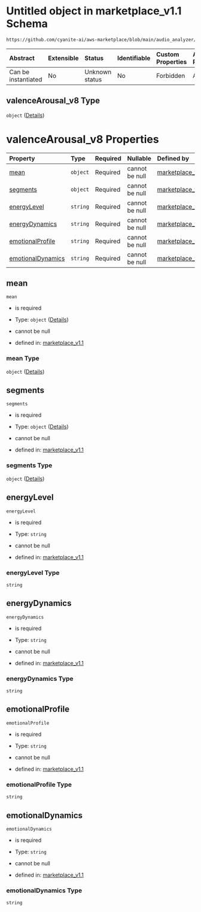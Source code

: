 # Untitled object in marketplace\_v1.1 Schema

```txt
https://github.com/cyanite-ai/aws-marketplace/blob/main/audio_analyzer/schemes/marketplace_v1.1/schema/marketplace_v1.1.schema.json#/properties/analysis/properties/valenceArousal_v8
```



| Abstract            | Extensible | Status         | Identifiable | Custom Properties | Additional Properties | Access Restrictions | Defined In                                                                                       |
| :------------------ | :--------- | :------------- | :----------- | :---------------- | :-------------------- | :------------------ | :----------------------------------------------------------------------------------------------- |
| Can be instantiated | No         | Unknown status | No           | Forbidden         | Allowed               | none                | [marketplace\_v1.1.schema.json\*](../schema/marketplace_v1.1.schema.json "open original schema") |

## valenceArousal\_v8 Type

`object` ([Details](marketplace_v1-properties-analysis-properties-valencearousal_v8.md))

# valenceArousal\_v8 Properties

| Property                                | Type     | Required | Nullable       | Defined by                                                                                                                                                                                                                                                                                                                                |
| :-------------------------------------- | :------- | :------- | :------------- | :---------------------------------------------------------------------------------------------------------------------------------------------------------------------------------------------------------------------------------------------------------------------------------------------------------------------------------------- |
| [mean](#mean)                           | `object` | Required | cannot be null | [marketplace\_v1.1](marketplace_v1-properties-analysis-properties-valencearousal_v8-properties-mean.md "https://github.com/cyanite-ai/aws-marketplace/blob/main/audio_analyzer/schemes/marketplace_v1.1/schema/marketplace_v1.1.schema.json#/properties/analysis/properties/valenceArousal_v8/properties/mean")                           |
| [segments](#segments)                   | `object` | Required | cannot be null | [marketplace\_v1.1](marketplace_v1-properties-analysis-properties-valencearousal_v8-properties-segments.md "https://github.com/cyanite-ai/aws-marketplace/blob/main/audio_analyzer/schemes/marketplace_v1.1/schema/marketplace_v1.1.schema.json#/properties/analysis/properties/valenceArousal_v8/properties/segments")                   |
| [energyLevel](#energylevel)             | `string` | Required | cannot be null | [marketplace\_v1.1](marketplace_v1-properties-analysis-properties-valencearousal_v8-properties-energylevel.md "https://github.com/cyanite-ai/aws-marketplace/blob/main/audio_analyzer/schemes/marketplace_v1.1/schema/marketplace_v1.1.schema.json#/properties/analysis/properties/valenceArousal_v8/properties/energyLevel")             |
| [energyDynamics](#energydynamics)       | `string` | Required | cannot be null | [marketplace\_v1.1](marketplace_v1-properties-analysis-properties-valencearousal_v8-properties-energydynamics.md "https://github.com/cyanite-ai/aws-marketplace/blob/main/audio_analyzer/schemes/marketplace_v1.1/schema/marketplace_v1.1.schema.json#/properties/analysis/properties/valenceArousal_v8/properties/energyDynamics")       |
| [emotionalProfile](#emotionalprofile)   | `string` | Required | cannot be null | [marketplace\_v1.1](marketplace_v1-properties-analysis-properties-valencearousal_v8-properties-emotionalprofile.md "https://github.com/cyanite-ai/aws-marketplace/blob/main/audio_analyzer/schemes/marketplace_v1.1/schema/marketplace_v1.1.schema.json#/properties/analysis/properties/valenceArousal_v8/properties/emotionalProfile")   |
| [emotionalDynamics](#emotionaldynamics) | `string` | Required | cannot be null | [marketplace\_v1.1](marketplace_v1-properties-analysis-properties-valencearousal_v8-properties-emotionaldynamics.md "https://github.com/cyanite-ai/aws-marketplace/blob/main/audio_analyzer/schemes/marketplace_v1.1/schema/marketplace_v1.1.schema.json#/properties/analysis/properties/valenceArousal_v8/properties/emotionalDynamics") |

## mean



`mean`

*   is required

*   Type: `object` ([Details](marketplace_v1-properties-analysis-properties-valencearousal_v8-properties-mean.md))

*   cannot be null

*   defined in: [marketplace\_v1.1](marketplace_v1-properties-analysis-properties-valencearousal_v8-properties-mean.md "https://github.com/cyanite-ai/aws-marketplace/blob/main/audio_analyzer/schemes/marketplace_v1.1/schema/marketplace_v1.1.schema.json#/properties/analysis/properties/valenceArousal_v8/properties/mean")

### mean Type

`object` ([Details](marketplace_v1-properties-analysis-properties-valencearousal_v8-properties-mean.md))

## segments



`segments`

*   is required

*   Type: `object` ([Details](marketplace_v1-properties-analysis-properties-valencearousal_v8-properties-segments.md))

*   cannot be null

*   defined in: [marketplace\_v1.1](marketplace_v1-properties-analysis-properties-valencearousal_v8-properties-segments.md "https://github.com/cyanite-ai/aws-marketplace/blob/main/audio_analyzer/schemes/marketplace_v1.1/schema/marketplace_v1.1.schema.json#/properties/analysis/properties/valenceArousal_v8/properties/segments")

### segments Type

`object` ([Details](marketplace_v1-properties-analysis-properties-valencearousal_v8-properties-segments.md))

## energyLevel



`energyLevel`

*   is required

*   Type: `string`

*   cannot be null

*   defined in: [marketplace\_v1.1](marketplace_v1-properties-analysis-properties-valencearousal_v8-properties-energylevel.md "https://github.com/cyanite-ai/aws-marketplace/blob/main/audio_analyzer/schemes/marketplace_v1.1/schema/marketplace_v1.1.schema.json#/properties/analysis/properties/valenceArousal_v8/properties/energyLevel")

### energyLevel Type

`string`

## energyDynamics



`energyDynamics`

*   is required

*   Type: `string`

*   cannot be null

*   defined in: [marketplace\_v1.1](marketplace_v1-properties-analysis-properties-valencearousal_v8-properties-energydynamics.md "https://github.com/cyanite-ai/aws-marketplace/blob/main/audio_analyzer/schemes/marketplace_v1.1/schema/marketplace_v1.1.schema.json#/properties/analysis/properties/valenceArousal_v8/properties/energyDynamics")

### energyDynamics Type

`string`

## emotionalProfile



`emotionalProfile`

*   is required

*   Type: `string`

*   cannot be null

*   defined in: [marketplace\_v1.1](marketplace_v1-properties-analysis-properties-valencearousal_v8-properties-emotionalprofile.md "https://github.com/cyanite-ai/aws-marketplace/blob/main/audio_analyzer/schemes/marketplace_v1.1/schema/marketplace_v1.1.schema.json#/properties/analysis/properties/valenceArousal_v8/properties/emotionalProfile")

### emotionalProfile Type

`string`

## emotionalDynamics



`emotionalDynamics`

*   is required

*   Type: `string`

*   cannot be null

*   defined in: [marketplace\_v1.1](marketplace_v1-properties-analysis-properties-valencearousal_v8-properties-emotionaldynamics.md "https://github.com/cyanite-ai/aws-marketplace/blob/main/audio_analyzer/schemes/marketplace_v1.1/schema/marketplace_v1.1.schema.json#/properties/analysis/properties/valenceArousal_v8/properties/emotionalDynamics")

### emotionalDynamics Type

`string`
